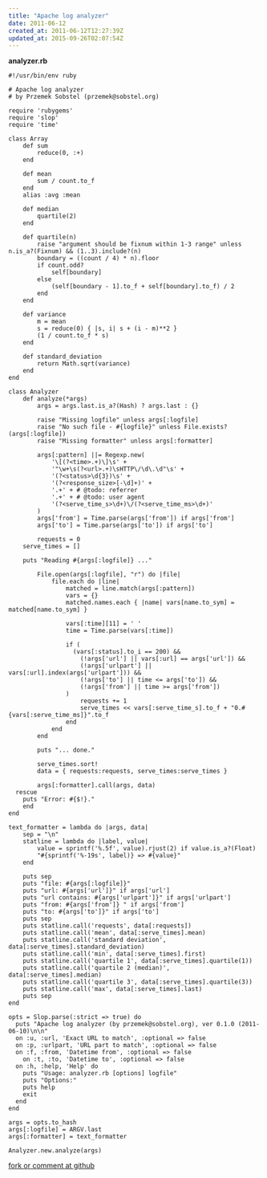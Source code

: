 ```yaml
---
title: "Apache log analyzer"
date: 2011-06-12
created_at: 2011-06-12T12:27:39Z
updated_at: 2015-09-26T02:07:54Z
---
```


<strong>analyzer.rb</strong>

    #!/usr/bin/env ruby
    
    # Apache log analyzer
    # by Przemek Sobstel (przemek@sobstel.org)
    
    require 'rubygems'
    require 'slop'
    require 'time'
    
    class Array
    	def sum
    		reduce(0, :+)
    	end
    
    	def mean
    		sum / count.to_f
    	end
    	alias :avg :mean
    	
    	def median
    		quartile(2)
    	end
    	
    	def quartile(n)
    		raise "argument should be fixnum within 1-3 range" unless n.is_a?(Fixnum) && (1..3).include?(n)
    		boundary = ((count / 4) * n).floor
    		if count.odd?
    			self[boundary]
    		else
    			(self[boundary - 1].to_f + self[boundary].to_f) / 2
    		end
    	end
    	
    	def variance
    		m = mean
    		s = reduce(0) { |s, i| s + (i - m)**2 }
    		(1 / count.to_f * s)
    	end
    
    	def standard_deviation
    		return Math.sqrt(variance)
    	end
    end
    
    class Analyzer
    	def analyze(*args)
    		args = args.last.is_a?(Hash) ? args.last : {}
    		
    		raise "Missing logfile" unless args[:logfile]
    		raise "No such file - #{logfile}" unless File.exists?(args[:logfile])
    		raise "Missing formatter" unless args[:formatter]
    
    		args[:pattern] ||= Regexp.new(
    			'\[(?<time>.+)\]\s' +
    			'"\w+\s(?<url>.+)\sHTTP\/\d\.\d"\s' + 
    			'(?<status>\d{3})\s' +
    			'(?<response_size>[-\d]+)' +
    			'.+' + # @todo: referrer
    			'.+' + # @todo: user agent
    			'(?<serve_time_s>\d+)\/(?<serve_time_ms>\d+)'
    		)
    		args['from'] = Time.parse(args['from']) if args['from']
    		args['to'] = Time.parse(args['to']) if args['to']
    
    		requests = 0
        serve_times = []
        
        puts "Reading #{args[:logfile]} ..."
    
    		File.open(args[:logfile], "r") do |file|
    			file.each do |line|
    				matched = line.match(args[:pattern])
    				vars = {}
    				matched.names.each { |name| vars[name.to_sym] = matched[name.to_sym] }
    				
    				vars[:time][11] = ' '
    				time = Time.parse(vars[:time])
    
    				if (
    				  (vars[:status].to_i == 200) &&
    					(!args['url'] || vars[:url] == args['url']) && 
    					(!args['urlpart'] || vars[:url].index(args['urlpart'])) && 
    					(!args['to'] || time <= args['to']) &&
    					(!args['from'] || time >= args['from'])
    				)
    					requests += 1
    					serve_times << vars[:serve_time_s].to_f + "0.#{vars[:serve_time_ms]}".to_f
    				end
    			end
    		end
    		
    		puts "... done."
    		
    		serve_times.sort!
    		data = { requests:requests, serve_times:serve_times }
    
    		args[:formatter].call(args, data)
      rescue
      	puts "Error: #{$!}."
    	end
    end
    
    text_formatter = lambda do |args, data|
    	sep = "\n"
    	statline = lambda do |label, value|
    		value = sprintf('%.5f', value).rjust(2) if value.is_a?(Float)
    		"#{sprintf('%-19s', label)} => #{value}"
    	end
    
    	puts sep 
    	puts "file: #{args[:logfile]}"
    	puts "url: #{args['url']}" if args['url']
    	puts "url contains: #{args['urlpart']}" if args['urlpart']
    	puts "from: #{args['from']} " if args['from']
    	puts "to: #{args['to']}" if args['to'] 
    	puts sep
    	puts statline.call('requests', data[:requests])
    	puts statline.call('mean', data[:serve_times].mean)
    	puts statline.call('standard deviation', data[:serve_times].standard_deviation)
    	puts statline.call('min', data[:serve_times].first)
    	puts statline.call('quartile 1', data[:serve_times].quartile(1))
    	puts statline.call('quartile 2 (median)', data[:serve_times].median)
    	puts statline.call('quartile 3', data[:serve_times].quartile(3))
    	puts statline.call('max', data[:serve_times].last)
    	puts sep
    end
    
    opts = Slop.parse(:strict => true) do
      puts "Apache log analyzer (by przemek@sobstel.org), ver 0.1.0 (2011-06-10)\n\n"
      on :u, :url, 'Exact URL to match', :optional => false
      on :p, :urlpart, 'URL part to match', :optional => false
      on :f, :from, 'Datetime from', :optional => false
    	on :t, :to, 'Datetime to', :optional => false
      on :h, :help, 'Help' do
      	puts "Usage: analyzer.rb [options] logfile"
      	puts "Options:"
      	puts help
      	exit
      end
    end
    
    args = opts.to_hash
    args[:logfile] = ARGV.last
    args[:formatter] = text_formatter
    
    Analyzer.new.analyze(args)


[fork or comment at github](https://gist.github.com/1021497)
